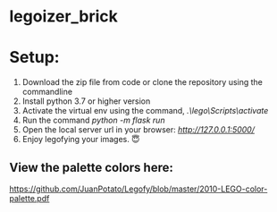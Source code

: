 # legoizer_brick

# Setup:
  1. Download the zip file from code or clone the repository using the commandline
  2. Install python 3.7 or higher version
  3. Activate the virtual env using the command, _.\lego\Scripts\activate_
  4. Run the command _python -m flask run_
  5. Open the local server url in your browser: _http://127.0.0.1:5000/_   
  6. Enjoy legofying your images. 	:innocent:

## View the palette colors here: 
https://github.com/JuanPotato/Legofy/blob/master/2010-LEGO-color-palette.pdf
